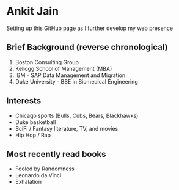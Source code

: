 # Ankit Jain

Setting up this GitHub page as I further develop my web presence

## Brief Background (reverse chronological)
1. Boston Consulting Group
2. Kellogg School of Management (MBA)
3. IBM - SAP Data Management and Migration
4. Duke University - BSE in Biomedical Engineering

## Interests
- Chicago sports (Bulls, Cubs, Bears, Blackhawks)
- Duke basketball
- SciFi / Fantasy literature, TV, and movies
- Hip Hop / Rap

## Most recently read books
- Fooled by Randomness
- Leonardo da Vinci
- Exhalation

